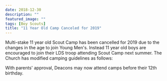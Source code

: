 ```yaml
---
date: 2018-12-30
description: ""
featured_image: ""
tags: [Boy Scouts]
title: "11 Year Old Camp Canceled for 2019"
---
```


Multi-stake 11 year old Scout Camp has been cancelled for 2019 due to the changes in the age to join Young Men's. Instead 11 year old boys are encouraged to join their LDS troop attending Scout Camp next summer. The Church has modified camping guidelines as follows:

With parents' approval, Deacons may now attend camps before their 12th birthday.
